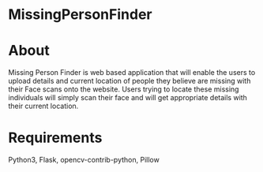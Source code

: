 # MissingPersonFinder
# About
Missing Person Finder is web based application that will enable the users to upload details and current location of people they believe are missing with their Face scans onto the website.  Users trying to locate these missing individuals will simply scan their face and will get appropriate details with their current location.
# Requirements
 Python3, Flask, opencv-contrib-python, Pillow
 
